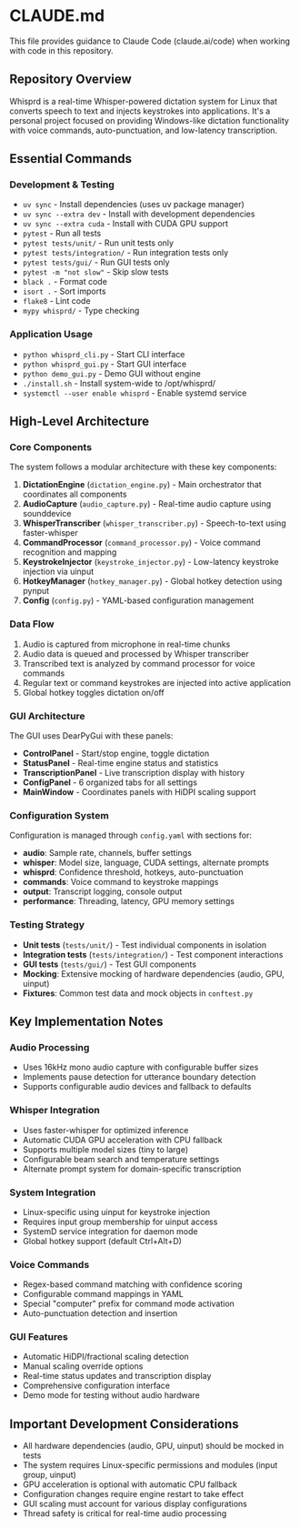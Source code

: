 # CLAUDE.md

This file provides guidance to Claude Code (claude.ai/code) when working with code in this repository.

## Repository Overview

Whisprd is a real-time Whisper-powered dictation system for Linux that converts speech to text and injects keystrokes into applications. It's a personal project focused on providing Windows-like dictation functionality with voice commands, auto-punctuation, and low-latency transcription.

## Essential Commands

### Development & Testing
- `uv sync` - Install dependencies (uses uv package manager)
- `uv sync --extra dev` - Install with development dependencies  
- `uv sync --extra cuda` - Install with CUDA GPU support
- `pytest` - Run all tests
- `pytest tests/unit/` - Run unit tests only
- `pytest tests/integration/` - Run integration tests only
- `pytest tests/gui/` - Run GUI tests only
- `pytest -m "not slow"` - Skip slow tests
- `black .` - Format code
- `isort .` - Sort imports
- `flake8` - Lint code
- `mypy whisprd/` - Type checking

### Application Usage
- `python whisprd_cli.py` - Start CLI interface
- `python whisprd_gui.py` - Start GUI interface
- `python demo_gui.py` - Demo GUI without engine
- `./install.sh` - Install system-wide to /opt/whisprd/
- `systemctl --user enable whisprd` - Enable systemd service

## High-Level Architecture

### Core Components

The system follows a modular architecture with these key components:

1. **DictationEngine** (`dictation_engine.py`) - Main orchestrator that coordinates all components
2. **AudioCapture** (`audio_capture.py`) - Real-time audio capture using sounddevice 
3. **WhisperTranscriber** (`whisper_transcriber.py`) - Speech-to-text using faster-whisper
4. **CommandProcessor** (`command_processor.py`) - Voice command recognition and mapping
5. **KeystrokeInjector** (`keystroke_injector.py`) - Low-latency keystroke injection via uinput
6. **HotkeyManager** (`hotkey_manager.py`) - Global hotkey detection using pynput
7. **Config** (`config.py`) - YAML-based configuration management

### Data Flow

1. Audio is captured from microphone in real-time chunks
2. Audio data is queued and processed by Whisper transcriber
3. Transcribed text is analyzed by command processor for voice commands
4. Regular text or command keystrokes are injected into active application
5. Global hotkey toggles dictation on/off

### GUI Architecture

The GUI uses DearPyGui with these panels:
- **ControlPanel** - Start/stop engine, toggle dictation
- **StatusPanel** - Real-time engine status and statistics  
- **TranscriptionPanel** - Live transcription display with history
- **ConfigPanel** - 6 organized tabs for all settings
- **MainWindow** - Coordinates panels with HiDPI scaling support

### Configuration System

Configuration is managed through `config.yaml` with sections for:
- **audio**: Sample rate, channels, buffer settings
- **whisper**: Model size, language, CUDA settings, alternate prompts
- **whisprd**: Confidence threshold, hotkeys, auto-punctuation
- **commands**: Voice command to keystroke mappings
- **output**: Transcript logging, console output
- **performance**: Threading, latency, GPU memory settings

### Testing Strategy

- **Unit tests** (`tests/unit/`) - Test individual components in isolation
- **Integration tests** (`tests/integration/`) - Test component interactions
- **GUI tests** (`tests/gui/`) - Test GUI components
- **Mocking**: Extensive mocking of hardware dependencies (audio, GPU, uinput)
- **Fixtures**: Common test data and mock objects in `conftest.py`

## Key Implementation Notes

### Audio Processing
- Uses 16kHz mono audio capture with configurable buffer sizes
- Implements pause detection for utterance boundary detection
- Supports configurable audio devices and fallback to defaults

### Whisper Integration  
- Uses faster-whisper for optimized inference
- Automatic CUDA GPU acceleration with CPU fallback
- Supports multiple model sizes (tiny to large) 
- Configurable beam search and temperature settings
- Alternate prompt system for domain-specific transcription

### System Integration
- Linux-specific using uinput for keystroke injection
- Requires input group membership for uinput access
- SystemD service integration for daemon mode
- Global hotkey support (default Ctrl+Alt+D)

### Voice Commands
- Regex-based command matching with confidence scoring
- Configurable command mappings in YAML
- Special "computer" prefix for command mode activation
- Auto-punctuation detection and insertion

### GUI Features
- Automatic HiDPI/fractional scaling detection
- Manual scaling override options
- Real-time status updates and transcription display
- Comprehensive configuration interface
- Demo mode for testing without audio hardware

## Important Development Considerations

- All hardware dependencies (audio, GPU, uinput) should be mocked in tests
- The system requires Linux-specific permissions and modules (input group, uinput)
- GPU acceleration is optional with automatic CPU fallback
- Configuration changes require engine restart to take effect
- GUI scaling must account for various display configurations
- Thread safety is critical for real-time audio processing